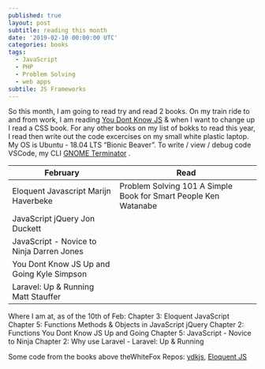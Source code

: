 ```yaml
---
published: true
layout: post
subtitle: reading this month
date: '2019-02-10 00:00:00 UTC'
categories: books
tags:
  - JavaScript
  - PHP
  - Problem Solving
  - web apps
subtile: JS Frameworks
---
```


<p>So this month, I am going to read try and read 2 books. On my train ride to and from work, I am reading <a href="https://github.com/getify/You-Dont-Know-JS/tree/master/up%20%26%20going">You Dont Know JS</a> & when I want to change up I read a CSS book. For any other books on my list of bokks to read this year, I read then write out the code excercises on my small white plastic laptop. My OS is Ubuntu - 18.04 LTS “Bionic Beaver”. To write / view / debug code VSCode, my CLI <a href="https://gnometerminator.blogspot.com/p/introduction.html">GNOME Terminator</a> .</p>

<table class="table">
  <thead>
    <tr>
      <th>February</th>
      <th class="text-right">Read</th>
    </tr>
  </thead>
  <tbody>
    <tr>
      <td> Eloquent Javascript Marijn Haverbeke</td>
      <td class="text-right">Problem Solving 101 A Simple Book for Smart People Ken Watanabe </td>
    </tr>
    <tr>
      <td class="text-left">JavaScript jQuery Jon Duckett</td>
    </tr>
    <tr>
      <td>JavaScript - Novice to Ninja Darren Jones</td>
    </tr>
    <tr>
      <td class="text-left">You Dont Know JS Up and Going Kyle Simpson</td>
    </tr>
    <tr>
     <td>Laravel: Up & Running Matt Stauffer</td>
    </tr>
  </tbody>
</table>   
Where I am at, as of the 10th of Feb:  
Chapter 3: Eloquent JavaScript  
Chapter 5: Functions Methods & Objects in JavaScript jQuery   
Chapter 2: Functions You Dont Know JS Up and Going   
Chapter 5: JavaScript - Novice to Ninja   
Chapter 2: Why use Laravel - Laravel: Up & Running

Some code from the books above theWhiteFox Repos:
<a href="https://github.com/theWhiteFox/ydkjs">ydkjs</a>, 
<a href="https://github.com/theWhiteFox/Eloquent-JavaScript">Eloquent JS</a>
